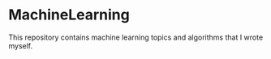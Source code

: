 # MachineLearning
This repository contains machine learning topics and algorithms that I wrote myself.
